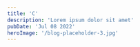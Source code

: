 ```yaml
---
title: 'C'
description: 'Lorem ipsum dolor sit amet'
pubDate: 'Jul 08 2022'
heroImage: '/blog-placeholder-3.jpg'
---
```

